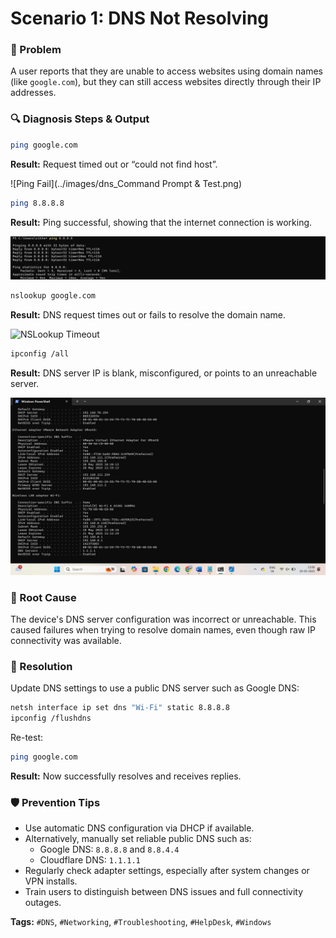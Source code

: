 # Scenario 1: DNS Not Resolving

### 📝 Problem
A user reports that they are unable to access websites using domain names (like `google.com`), but they can still access websites directly through their IP addresses.

### 🔍 Diagnosis Steps & Output

```bash
ping google.com
```
**Result:** Request timed out or “could not find host”.

![Ping Fail](../images/dns_Command Prompt & Test.png)

```bash
ping 8.8.8.8
```
**Result:** Ping successful, showing that the internet connection is working.

![Ping Success](../images/dns_ping_success.png)

```bash
nslookup google.com
```
**Result:** DNS request times out or fails to resolve the domain name.

![NSLookup Timeout](../images/dns_nslookup_timeout.png)

```bash
ipconfig /all
```
**Result:** DNS server IP is blank, misconfigured, or points to an unreachable server.

![IP Config](../images/dns_ipconfig.png)

### 🧠 Root Cause
The device's DNS server configuration was incorrect or unreachable. This caused failures when trying to resolve domain names, even though raw IP connectivity was available.

### 🔧 Resolution
Update DNS settings to use a public DNS server such as Google DNS:

```bash
netsh interface ip set dns "Wi-Fi" static 8.8.8.8
ipconfig /flushdns
```

Re-test:
```bash
ping google.com
```
**Result:** Now successfully resolves and receives replies.

### 🛡️ Prevention Tips
- Use automatic DNS configuration via DHCP if available.
- Alternatively, manually set reliable public DNS such as:
  - Google DNS: `8.8.8.8` and `8.8.4.4`
  - Cloudflare DNS: `1.1.1.1`
- Regularly check adapter settings, especially after system changes or VPN installs.
- Train users to distinguish between DNS issues and full connectivity outages.

**Tags:** `#DNS`, `#Networking`, `#Troubleshooting`, `#HelpDesk`, `#Windows`
